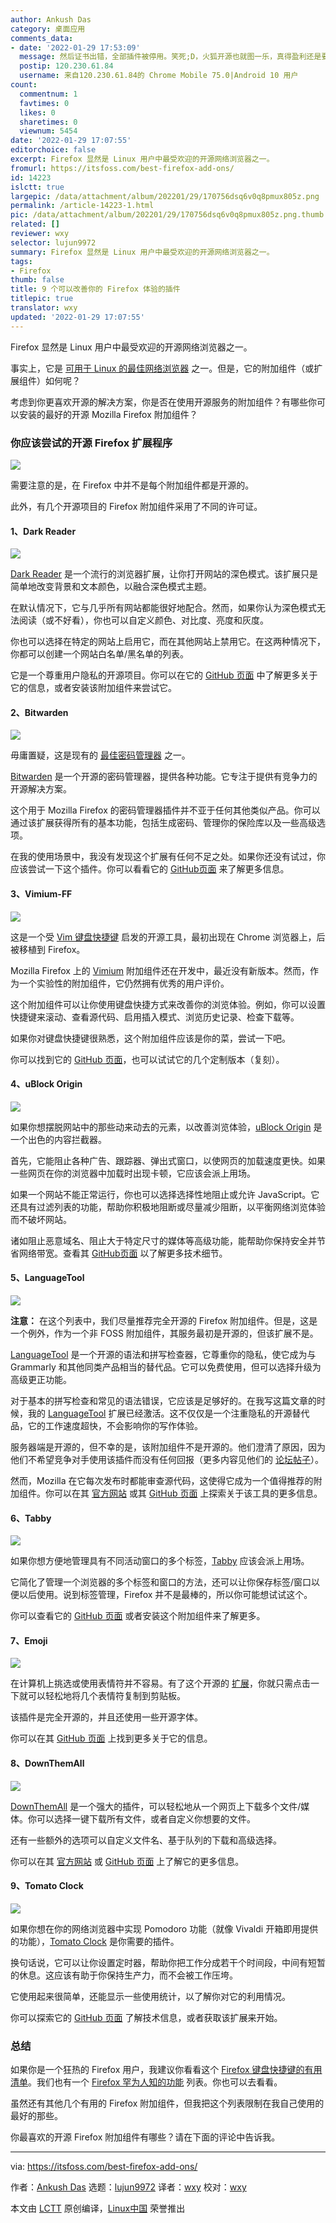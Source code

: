 ```yaml
---
author: Ankush Das
category: 桌面应用
comments_data:
- date: '2022-01-29 17:53:09'
  message: 然后证书出错，全部插件被停用。笑死;D，火狐开源也就图一乐，真得盈利还是要靠收集用户信息。
  postip: 120.230.61.84
  username: 来自120.230.61.84的 Chrome Mobile 75.0|Android 10 用户
count:
  commentnum: 1
  favtimes: 0
  likes: 0
  sharetimes: 0
  viewnum: 5454
date: '2022-01-29 17:07:55'
editorchoice: false
excerpt: Firefox 显然是 Linux 用户中最受欢迎的开源网络浏览器之一。
fromurl: https://itsfoss.com/best-firefox-add-ons/
id: 14223
islctt: true
largepic: /data/attachment/album/202201/29/170756dsq6v0q8pmux805z.png
permalink: /article-14223-1.html
pic: /data/attachment/album/202201/29/170756dsq6v0q8pmux805z.png.thumb.jpg
related: []
reviewer: wxy
selector: lujun9972
summary: Firefox 显然是 Linux 用户中最受欢迎的开源网络浏览器之一。
tags:
- Firefox
thumb: false
title: 9 个可以改善你的 Firefox 体验的插件
titlepic: true
translator: wxy
updated: '2022-01-29 17:07:55'
---
```


Firefox 显然是 Linux 用户中最受欢迎的开源网络浏览器之一。


事实上，它是 [可用于 Linux 的最佳网络浏览器](https://itsfoss.com/best-browsers-ubuntu-linux/) 之一。但是，它的附加组件（或扩展组件）如何呢？


考虑到你更喜欢开源的解决方案，你是否在使用开源服务的附加组件？有哪些你可以安装的最好的开源 Mozilla Firefox 附加组件？


### 你应该尝试的开源 Firefox 扩展程序


![](/data/attachment/album/202201/29/170756dsq6v0q8pmux805z.png)


需要注意的是，在 Firefox 中并不是每个附加组件都是开源的。


此外，有几个开源项目的 Firefox 附加组件采用了不同的许可证。


#### 1、Dark Reader


![](/data/attachment/album/202201/29/170756nvhnvupwwvuhlbvn.png)


[Dark Reader](https://addons.mozilla.org/en-US/firefox/addon/darkreader/) 是一个流行的浏览器扩展，让你打开网站的深色模式。该扩展只是简单地改变背景和文本颜色，以融合深色模式主题。


在默认情况下，它与几乎所有网站都能很好地配合。然而，如果你认为深色模式无法阅读（或不好看），你也可以自定义颜色、对比度、亮度和灰度。


你也可以选择在特定的网站上启用它，而在其他网站上禁用它。在这两种情况下，你都可以创建一个网站白名单/黑名单的列表。


它是一个尊重用户隐私的开源项目。你可以在它的 [GitHub 页面](https://github.com/darkreader/darkreader) 中了解更多关于它的信息，或者安装该附加组件来尝试它。


#### 2、Bitwarden


![](/data/attachment/album/202201/29/170756expinsvx64r9vapa.png)


毋庸置疑，这是现有的 [最佳密码管理器](https://itsfoss.com/password-managers-linux/) 之一。


[Bitwarden](https://addons.mozilla.org/en-US/firefox/addon/bitwarden-password-manager/) 是一个开源的密码管理器，提供各种功能。它专注于提供有竞争力的开源解决方案。


这个用于 Mozilla Firefox 的密码管理器插件并不亚于任何其他类似产品。你可以通过该扩展获得所有的基本功能，包括生成密码、管理你的保险库以及一些高级选项。


在我的使用场景中，我没有发现这个扩展有任何不足之处。如果你还没有试过，你应该尝试一下这个插件。你可以看看它的 [GitHub页面](https://github.com/bitwarden/browser) 来了解更多信息。


#### 3、Vimium-FF


![](/data/attachment/album/202201/29/170757oscrcegznesmbcbj.png)


这是一个受 [Vim 键盘快捷键](https://itsfoss.com/pro-vim-tips/) 启发的开源工具，最初出现在 Chrome 浏览器上，后被移植到 Firefox。


Mozilla Firefox 上的 [Vimium](https://addons.mozilla.org/en-US/firefox/addon/vimium-ff/) 附加组件还在开发中，最近没有新版本。然而，作为一个实验性的附加组件，它仍然拥有优秀的用户评价。


这个附加组件可以让你使用键盘快捷方式来改善你的浏览体验。例如，你可以设置快捷键来滚动、查看源代码、启用插入模式、浏览历史记录、检查下载等。


如果你对键盘快捷键很熟悉，这个附加组件应该是你的菜，尝试一下吧。


你可以找到它的 [GitHub 页面](https://github.com/philc/vimium)，也可以试试它的几个定制版本（复刻）。


#### 4、uBlock Origin


![](/data/attachment/album/202201/29/170757g7pr654ism7xqsju.png)


如果你想摆脱网站中的那些动来动去的元素，以改善浏览体验，[uBlock Origin](https://addons.mozilla.org/en-US/firefox/addon/ublock-origin/) 是一个出色的内容拦截器。


首先，它能阻止各种广告、跟踪器、弹出式窗口，以使网页的加载速度更快。如果一些网页在你的浏览器中加载时出现卡顿，它应该会派上用场。


如果一个网站不能正常运行，你也可以选择选择性地阻止或允许 JavaScript。它还具有过滤列表的功能，帮助你积极地阻断或尽量减少阻断，以平衡网络浏览体验而不破坏网站。


诸如阻止恶意域名、阻止大于特定尺寸的媒体等高级功能，能帮助你保持安全并节省网络带宽。查看其 [GitHub页面](https://github.com/gorhill/uBlock#ublock-origin) 以了解更多技术细节。


#### 5、LanguageTool


![](/data/attachment/album/202201/29/170757z1t5fg3535tq251q.png)


**注意：** 在这个列表中，我们尽量推荐完全开源的 Firefox 附加组件。但是，这是一个例外，作为一个非 FOSS 附加组件，其服务最初是开源的，但该扩展不是。


[LanguageTool](https://languagetool.org) 是一个开源的语法和拼写检查器，它尊重你的隐私，使它成为与 Grammarly 和其他同类产品相当的替代品。它可以免费使用，但可以选择升级为高级更正功能。


对于基本的拼写检查和常见的语法错误，它应该是足够好的。在我写这篇文章的时候，我的 [LanguageTool](https://itsfoss.com/languagetool-review/) 扩展已经激活。这不仅仅是一个注重隐私的开源替代品，它的工作速度超快，不会影响你的写作体验。


服务器端是开源的，但不幸的是，该附加组件不是开源的。他们澄清了原因，因为他们不希望竞争对手使用该插件而没有任何回报（更多内容见他们的 [论坛帖子](https://forum.languagetool.org/t/about-the-browser-addon-privacy-and-open-source/7505)）。


然而，Mozilla 在它每次发布时都能审查源代码，这使得它成为一个值得推荐的附加组件。你可以在其 [官方网站](https://languagetool.org) 或其 [GitHub 页面](https://github.com/languagetool-org/languagetool) 上探索关于该工具的更多信息。


#### 6、Tabby


![](/data/attachment/album/202201/29/170758erx365x0o0h5vnxx.png)


如果你想方便地管理具有不同活动窗口的多个标签，[Tabby](https://addons.mozilla.org/en-US/firefox/addon/tabby-window-tab-manager/) 应该会派上用场。


它简化了管理一个浏览器的多个标签和窗口的方法，还可以让你保存标签/窗口以便以后使用。说到标签管理，Firefox 并不是最棒的，所以你可能想试试这个。


你可以查看它的 [GitHub 页面](https://github.com/Bill13579/tabby) 或者安装这个附加组件来了解更多。


#### 7、Emoji


![](/data/attachment/album/202201/29/170758v5rpr6mrk1po385o.png)


在计算机上挑选或使用表情符并不容易。有了这个开源的 [扩展](https://addons.mozilla.org/en-US/firefox/addon/emoji-sav/)，你就只需点击一下就可以轻松地将几个表情符复制到剪贴板。


该插件是完全开源的，并且还使用一些开源字体。


你可以在其 [GitHub 页面](https://github.com/Sav22999/emoji) 上找到更多关于它的信息。


#### 8、DownThemAll


![](/data/attachment/album/202201/29/170758q1zgv3000q11pew8.png)


[DownThemAll](https://addons.mozilla.org/en-US/firefox/addon/downthemall/) 是一个强大的插件，可以轻松地从一个网页上下载多个文件/媒体。你可以选择一键下载所有文件，或者自定义你想要的文件。


还有一些额外的选项可以自定义文件名、基于队列的下载和高级选择。


你可以在其 [官方网站](https://www.downthemall.org) 或 [GitHub 页面](https://github.com/downthemall/downthemall) 上了解它的更多信息。


#### 9、Tomato Clock


![](/data/attachment/album/202201/29/170758eyvt5ch4y1z5vyaz.png)


如果你想在你的网络浏览器中实现 Pomodoro 功能（就像 Vivaldi 开箱即用提供的功能），[Tomato Clock](https://addons.mozilla.org/en-US/firefox/addon/tomato-clock/) 是你需要的插件。


换句话说，它可以让你设置定时器，帮助你把工作分成若干个时间段，中间有短暂的休息。这应该有助于你保持生产力，而不会被工作压垮。


它使用起来很简单，还能显示一些使用统计，以了解你对它的利用情况。


你可以探索它的 [GitHub 页面](https://github.com/samueljun/tomato-clock) 了解技术信息，或者获取该扩展来开始。


### 总结


如果你是一个狂热的 Firefox 用户，我建议你看看这个 [Firefox 键盘快捷键的有用清单](https://itsfoss.com/firefox-keyboard-shortcuts/)。我们也有一个 [Firefox 罕为人知的功能](https://itsfoss.com/firefox-useful-features/) 列表。你也可以去看看。


虽然还有其他几个有用的 Firefox 附加组件，但我把这个列表限制在我自己使用的最好的那些。


你最喜欢的开源 Firefox 附加组件有哪些？请在下面的评论中告诉我。




---


via: <https://itsfoss.com/best-firefox-add-ons/>


作者：[Ankush Das](https://itsfoss.com/author/ankush/) 选题：[lujun9972](https://github.com/lujun9972) 译者：[wxy](https://github.com/wxy) 校对：[wxy](https://github.com/wxy)


本文由 [LCTT](https://github.com/LCTT/TranslateProject) 原创编译，[Linux中国](https://linux.cn/) 荣誉推出